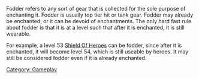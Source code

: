 Fodder refers to any sort of gear that is collected for the sole purpose
of enchanting it. Fodder is usually top tier hit or tank gear. Fodder
may already be enchanted, or it can be devoid of enchantments. The only
hard fast rule about fodder is that it is at a level such that after it
is enchanted, it is still wearable.

For example, a level 53 [Shield Of Heroes](Shield_Of_Heroes "wikilink")
can be fodder, since after it is enchanted, it will become level 54,
which is still useable by heroes. It may still be considered fodder even
if it is already enchanted.

[Category: Gameplay](Category:_Gameplay "wikilink")
